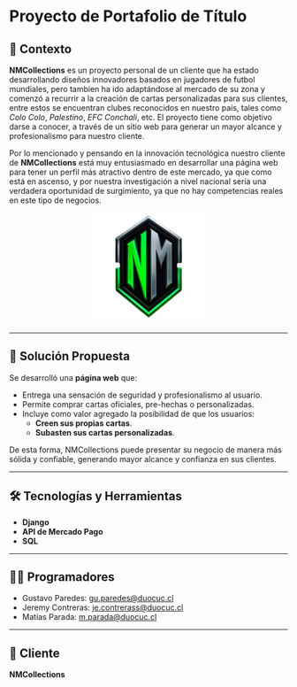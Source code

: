 # Proyecto de Portafolio de Título  

## 📌 Contexto  
**NMCollections** es un proyecto personal de un cliente que ha estado desarrollando diseños innovadores basados en jugadores de futbol mundiales, pero tambien ha ido adaptándose al mercado de su zona y comenzó a recurrir a la creación de cartas personalizadas para sus clientes, entre estos se encuentran clubes reconocidos en nuestro país, tales como *Colo Colo*, *Palestino*, *EFC Conchali*, etc. El proyecto tiene como objetivo darse a conocer, a través de un sitio web para generar un mayor alcance y profesionalismo para nuestro cliente.

Por lo mencionado y pensando en la innovación tecnológica nuestro cliente de **NMCollections** está muy entusiasmado en desarrollar una página web para tener un perfil más atractivo dentro de este mercado, ya que como está en ascenso, y por nuestra investigación a nivel nacional sería una verdadera oportunidad de surgimiento, ya que no hay competencias reales en este tipo de negocios.
  

<p align="center">
  <img src="nmcollections/static/img/icons/logo_pag.svg" alt="NMCollections Logo" width="200">
</p>

---

## 🎯 Solución Propuesta  
Se desarrolló una **página web** que:  
- Entrega una sensación de seguridad y profesionalismo al usuario.  
- Permite comprar cartas oficiales, pre-hechas o personalizadas.  
- Incluye como valor agregado la posibilidad de que los usuarios:  
  - **Creen sus propias cartas**.  
  - **Subasten sus cartas personalizadas**.  

De esta forma, NMCollections puede presentar su negocio de manera más sólida y confiable, generando mayor alcance y confianza en sus clientes.  

---

## 🛠️ Tecnologías y Herramientas  
- **Django**  
- **API de Mercado Pago**  
- **SQL**  

---

## 👨‍💻 Programadores  
- Gustavo Paredes: gu.paredes@duocuc.cl
- Jeremy Contreras: je.contrerass@duocuc.cl
- Matias Parada: m.parada@duocuc.cl

---

## 👤 Cliente  
**NMCollections**
